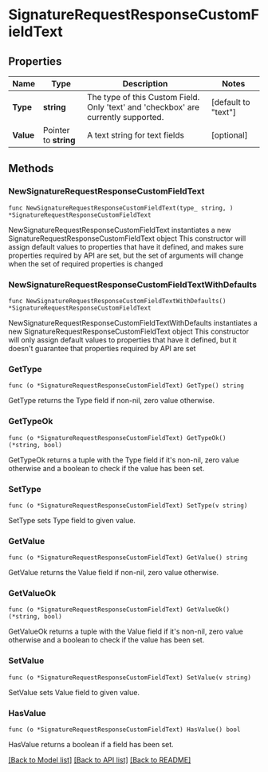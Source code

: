 # SignatureRequestResponseCustomFieldText

## Properties

Name | Type | Description | Notes
------------ | ------------- | ------------- | -------------
**Type** | **string** | The type of this Custom Field. Only &#39;text&#39; and &#39;checkbox&#39; are currently supported. | [default to "text"]
**Value** | Pointer to **string** | A text string for text fields | [optional] 

## Methods

### NewSignatureRequestResponseCustomFieldText

`func NewSignatureRequestResponseCustomFieldText(type_ string, ) *SignatureRequestResponseCustomFieldText`

NewSignatureRequestResponseCustomFieldText instantiates a new SignatureRequestResponseCustomFieldText object
This constructor will assign default values to properties that have it defined,
and makes sure properties required by API are set, but the set of arguments
will change when the set of required properties is changed

### NewSignatureRequestResponseCustomFieldTextWithDefaults

`func NewSignatureRequestResponseCustomFieldTextWithDefaults() *SignatureRequestResponseCustomFieldText`

NewSignatureRequestResponseCustomFieldTextWithDefaults instantiates a new SignatureRequestResponseCustomFieldText object
This constructor will only assign default values to properties that have it defined,
but it doesn't guarantee that properties required by API are set

### GetType

`func (o *SignatureRequestResponseCustomFieldText) GetType() string`

GetType returns the Type field if non-nil, zero value otherwise.

### GetTypeOk

`func (o *SignatureRequestResponseCustomFieldText) GetTypeOk() (*string, bool)`

GetTypeOk returns a tuple with the Type field if it's non-nil, zero value otherwise
and a boolean to check if the value has been set.

### SetType

`func (o *SignatureRequestResponseCustomFieldText) SetType(v string)`

SetType sets Type field to given value.


### GetValue

`func (o *SignatureRequestResponseCustomFieldText) GetValue() string`

GetValue returns the Value field if non-nil, zero value otherwise.

### GetValueOk

`func (o *SignatureRequestResponseCustomFieldText) GetValueOk() (*string, bool)`

GetValueOk returns a tuple with the Value field if it's non-nil, zero value otherwise
and a boolean to check if the value has been set.

### SetValue

`func (o *SignatureRequestResponseCustomFieldText) SetValue(v string)`

SetValue sets Value field to given value.

### HasValue

`func (o *SignatureRequestResponseCustomFieldText) HasValue() bool`

HasValue returns a boolean if a field has been set.


[[Back to Model list]](../README.md#documentation-for-models) [[Back to API list]](../README.md#documentation-for-api-endpoints) [[Back to README]](../README.md)


